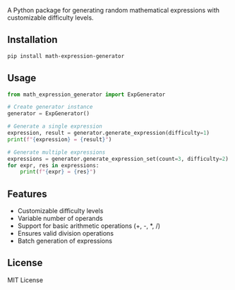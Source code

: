 A Python package for generating random mathematical expressions with customizable difficulty levels.

## Installation

```bash
pip install math-expression-generator
```

## Usage

```python
from math_expression_generator import ExpGenerator

# Create generator instance
generator = ExpGenerator()

# Generate a single expression
expression, result = generator.generate_expression(difficulty=1)
print(f"{expression} = {result}")

# Generate multiple expressions
expressions = generator.generate_expression_set(count=3, difficulty=2)
for expr, res in expressions:
    print(f"{expr} = {res}")
```

## Features

- Customizable difficulty levels
- Variable number of operands
- Support for basic arithmetic operations (+, -, *, /)
- Ensures valid division operations
- Batch generation of expressions

## License

MIT License
